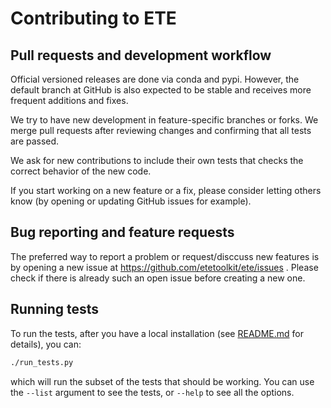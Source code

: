 # Contributing to ETE

## Pull requests and development workflow

Official versioned releases are done via conda and pypi. However, the
default branch at GitHub is also expected to be stable and receives
more frequent additions and fixes.

We try to have new development in feature-specific branches or
forks. We merge pull requests after reviewing changes and confirming
that all tests are passed.

We ask for new contributions to include their own tests that checks
the correct behavior of the new code.

If you start working on a new feature or a fix, please consider
letting others know (by opening or updating GitHub issues for
example).


## Bug reporting and feature requests

The preferred way to report a problem or request/disccuss new features
is by opening a new issue at https://github.com/etetoolkit/ete/issues
. Please check if there is already such an open issue before creating
a new one.


## Running tests

To run the tests, after you have a local installation (see
[README.md](README.md) for details), you can:

```sh
./run_tests.py
```

which will run the subset of the tests that should be working. You can
use the `--list` argument to see the tests, or `--help` to see all the
options.
